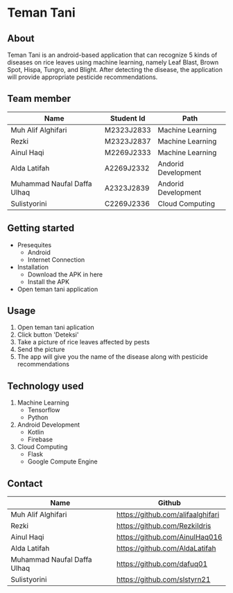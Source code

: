 # Teman Tani
## About
Teman Tani is an android-based application that can recognize 5 kinds of diseases on rice leaves using machine learning, namely Leaf Blast, Brown Spot, Hispa, Tungro, and Blight. After detecting the disease, the application will provide appropriate pesticide recommendations.

## Team member
| Name     | Student Id      | Path   
| ------------- | ------------- | --------    |
| Muh Alif Alghifari       | M2323J2833          | Machine Learning   |
| Rezki         | M2323J2837         | Machine Learning  |
| Ainul Haqi         | M2269J2333         | Machine Learning   |
| Alda Latifah         | A2269J2332          | Andorid Development   |
| Muhammad Naufal Daffa Ulhaq         | A2323J2839          | Andorid Development   |
| Sulistyorini          | C2269J2336          | Cloud Computing   |

## Getting started
* Presequites
  * Android
  * Internet Connection
* Installation
  * Download the APK in here
  * Install the APK
* Open teman tani application

## Usage
1. Open teman tani aplication
2. Click button 'Deteksi'
3. Take a picture of rice leaves affected by pests
4. Send the picture
5. The app will give you the name of the disease along with pesticide recommendations


## Technology used
1. Machine Learning
    * Tensorflow
    * Python
2. Android Development
    * Kotlin
    * Firebase
3. Cloud Computing
    * Flask
    * Google Compute Engine

## Contact

| Name     | Github      | 
| ------------- | ------------- | 
| Muh Alif Alghifari          | https://github.com/alifaalghifari|
| Rezki                       | https://github.com/RezkiIdris   | 
| Ainul Haqi                  | https://github.com/AinulHaq016      | 
| Alda Latifah                | https://github.com/AldaLatifah         | 
| Muhammad Naufal Daffa Ulhaq | https://github.com/dafuq01        |
| Sulistyorini                | https://github.com/slstyrn21|
